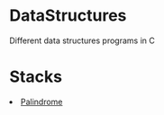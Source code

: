 # DataStructures
 Different data structures programs in C
 <h1> Stacks </h1>
 <li>  
  <u> Palindrome</u>
 </li>
